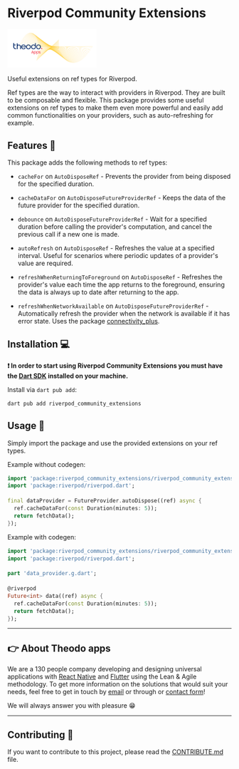 # Riverpod Community Extensions

<p>
  <a href="https://apps.theodo.com">
  <img  alt="logo" src="https://raw.githubusercontent.com/bamlab/riverpod_community_extensions/main/doc/theodo_apps_white.png" width="200"/>
  </a>
  </br>
  <p>Useful extensions on ref types for Riverpod.</p>

  <p>Ref types are the way to interact with providers in Riverpod. They are built to be composable and flexible. This package provides some useful extensions on ref types to make them even more powerful and easily add common functionalities on your providers, such as auto-refreshing for example.</p>
</p>

## Features 🚀

This package adds the following methods to ref types:

- `cacheFor` on `AutoDisposeRef` - Prevents the provider from being disposed for the specified duration.

- `cacheDataFor` on `AutoDisposeFutureProviderRef` - Keeps the data of the future provider for the specified duration.

- `debounce` on `AutoDisposeFutureProviderRef` - Wait for a specified duration before calling the provider's computation, and cancel the previous call if a new one is made.

- `autoRefresh` on `AutoDisposeRef` - Refreshes the value at a specified interval. Useful for scenarios where periodic updates of a provider's value are required.

- `refreshWhenReturningToForeground` on `AutoDisposeRef` - Refreshes the provider's value each time the app returns to the foreground, ensuring the data is always up to date after returning to the app.

- `refreshWhenNetworkAvailable` on `AutoDisposeFutureProviderRef` - Automatically refresh the provider when the network is available if it has error state. Uses the package [connectivity_plus](https://pub.dev/packages/connectivity_plus).

## Installation 💻

**❗ In order to start using Riverpod Community Extensions you must have the [Dart SDK][dart_install_link] installed on your machine.**

Install via `dart pub add`:

```sh
dart pub add riverpod_community_extensions
```

## Usage 🎨

Simply import the package and use the provided extensions on your ref types.

Example without codegen:

```dart
import 'package:riverpod_community_extensions/riverpod_community_extensions.dart';
import 'package:riverpod/riverpod.dart';

final dataProvider = FutureProvider.autoDispose((ref) async {
  ref.cacheDataFor(const Duration(minutes: 5));
  return fetchData();
});

```

Example with codegen:

```dart
import 'package:riverpod_community_extensions/riverpod_community_extensions.dart';
import 'package:riverpod/riverpod.dart';

part 'data_provider.g.dart';

@riverpod
Future<int> data((ref) async {
  ref.cacheDataFor(const Duration(minutes: 5));
  return fetchData();
});

```

---

## 👉 About Theodo apps

We are a 130 people company developing and designing universal applications with [React Native](https://apps.theodo.com/expertise/react-native) and [Flutter](https://apps.theodo.com/expertise/flutter) using the Lean & Agile methodology. To get more information on the solutions that would suit your needs, feel free to get in touch by [email](mailto://contact-apps@theodo.com) or through or [contact form](https://apps.theodo.com/contact)!

We will always answer you with pleasure 😁

---

## Contributing 🤝

If you want to contribute to this project, please read the [CONTRIBUTE.md](CONTRIBUTE.md) file.

[dart_install_link]: https://dart.dev/get-dart
[github_actions_link]: https://docs.github.com/en/actions/learn-github-actions
[license_badge]: https://img.shields.io/badge/license-MIT-blue.svg
[license_link]: https://opensource.org/licenses/MIT
[logo_black]: https://raw.githubusercontent.com/VGVentures/very_good_brand/main/styles/README/vgv_logo_black.png#gh-light-mode-only
[logo_white]: https://raw.githubusercontent.com/VGVentures/very_good_brand/main/styles/README/vgv_logo_white.png#gh-dark-mode-only
[mason_link]: https://github.com/felangel/mason
[very_good_analysis_badge]: https://img.shields.io/badge/style-very_good_analysis-B22C89.svg
[very_good_analysis_link]: https://pub.dev/packages/very_good_analysis
[very_good_coverage_link]: https://github.com/marketplace/actions/very-good-coverage
[very_good_ventures_link]: https://verygood.ventures
[very_good_ventures_link_light]: https://verygood.ventures#gh-light-mode-only
[very_good_ventures_link_dark]: https://verygood.ventures#gh-dark-mode-only
[very_good_workflows_link]: https://github.com/VeryGoodOpenSource/very_good_workflows
